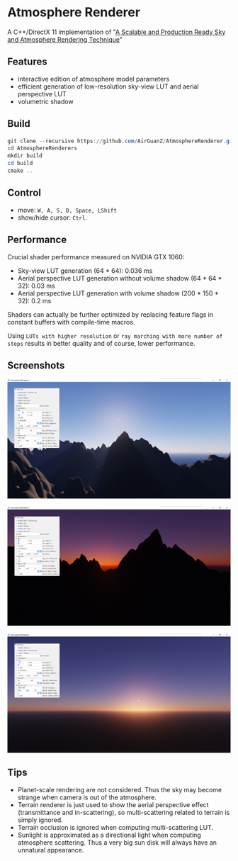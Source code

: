 # Atmosphere Renderer

A C++/DirectX 11 implementation of "[A Scalable and Production Ready Sky and Atmosphere Rendering Technique](https://sebh.github.io/publications/egsr2020.pdf)"

## Features

* interactive edition of atmosphere model parameters
* efficient generation of low-resolution sky-view LUT and aerial perspective LUT 
* volumetric shadow

## Build

```powershell
git clone --recursive https://github.com/AirGuanZ/AtmosphereRenderer.git
cd AtmosphereRenderers
mkdir build
cd build
cmake ..
```

## Control

* move: `W, A, S, D, Space, LShift`
* show/hide cursor: `Ctrl`.

## Performance

Crucial shader performance measured on NVIDIA GTX 1060:

* Sky-view LUT generation (64 * 64): 0.036 ms
* Aerial perspective LUT generation without volume shadow (64 * 64 * 32): 0.03 ms
* Aerial perspective LUT generation with volume shadow (200 * 150 * 32): 0.2 ms

Shaders can actually be further optimized by replacing feature flags in constant buffers with compile-time macros.

Using `LUTs with higher resolution` or `ray marching with more number of steps` results in better quality and of course, lower performance.

## Screenshots

![](./gallery/00.png)

![](./gallery/01.png)

![](./gallery/02.png)

## Tips

* Planet-scale rendering are not considered. Thus the sky may become strange when camera is out of the atmosphere.
* Terrain renderer is just used to show the aerial perspective effect (transmittance and in-scattering), so multi-scattering related to terrain is simply ignored.
* Terrain occlusion is ignored when computing multi-scattering LUT.
* Sunlight is approximated as a directional light when computing atmosphere scattering. Thus a very big sun disk will always have an unnatural appearance.

